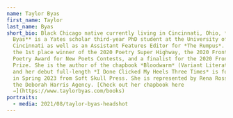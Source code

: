 ```yaml
---
name: Taylor Byas
first_name: Taylor
last_name: Byas
short_bio: Black Chicago native currently living in Cincinnati, Ohio, **Taylor
  Byas** is a Yates scholar third-year PhD student at the University of
  Cincinnati as well as an Assistant Features Editor for *The Rumpus*. She was
  the 1st place winner of the 2020 Poetry Super Highway, the 2020 Frontier
  Poetry Award for New Poets Contests, and a finalist for the 2020 Frontier OPEN
  Prize. She is the author of the chapbook *Bloodwarm* (Variant Literature 2021)
  and her debut full-length *I Done Clicked My Heels Three Times* is forthcoming
  in Spring 2023 from Soft Skull Press. She is represented by Rena Rossner of
  the Deborah Harris Agency. [Check out her chapbook here
  →](https://www.taylorbyas.com/books)
portraits:
  - media: 2021/08/taylor-byas-headshot
---
```


